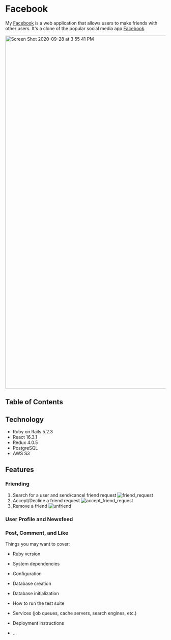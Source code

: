 # Facebook 

My [Facebook](https://yinghuanchen-facebook.herokuapp.com/#/) is a web application that allows users to make friends with other users. It's a clone of the popular social media app [Facebook](https://www.facebook.com/). 


<img width="1107" alt="Screen Shot 2020-09-28 at 3 55 41 PM" src="https://user-images.githubusercontent.com/65005487/94405651-7211d380-01a3-11eb-9876-351be49200a1.png">

## Table of Contents  

## Technology 
* Ruby on Rails 5.2.3 
* React 16.3.1
* Redux 4.0.5
* PostgreSQL 
* AWS S3 

## Features 



### Friending 
1. Search for a user and send/cancel friend request 
![friend_request](https://user-images.githubusercontent.com/65005487/94422432-a98b7a80-01b9-11eb-82d9-932f28086b3b.gif)
2. Accept/Decline a friend request 
![accept_friend_request](https://user-images.githubusercontent.com/65005487/94421853-c70c1480-01b8-11eb-8670-69fdadbef3e0.gif)
3. Remove a friend 
![unfriend](https://user-images.githubusercontent.com/65005487/94421897-d723f400-01b8-11eb-9700-047ec737eace.gif)
### User Profile and Newsfeed
### Post, Comment, and Like 

Things you may want to cover:

* Ruby version

* System dependencies

* Configuration

* Database creation

* Database initialization

* How to run the test suite

* Services (job queues, cache servers, search engines, etc.)

* Deployment instructions

* ...
